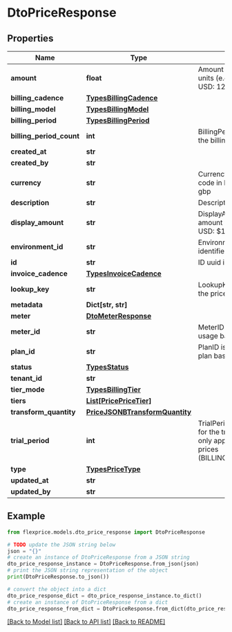 # DtoPriceResponse


## Properties

Name | Type | Description | Notes
------------ | ------------- | ------------- | -------------
**amount** | **float** | Amount stored in main currency units (e.g., dollars, not cents) For USD: 12.50 means $12.50 | [optional] 
**billing_cadence** | [**TypesBillingCadence**](TypesBillingCadence.md) |  | [optional] 
**billing_model** | [**TypesBillingModel**](TypesBillingModel.md) |  | [optional] 
**billing_period** | [**TypesBillingPeriod**](TypesBillingPeriod.md) |  | [optional] 
**billing_period_count** | **int** | BillingPeriodCount is the count of the billing period ex 1, 3, 6, 12 | [optional] 
**created_at** | **str** |  | [optional] 
**created_by** | **str** |  | [optional] 
**currency** | **str** | Currency 3 digit ISO currency code in lowercase ex usd, eur, gbp | [optional] 
**description** | **str** | Description of the price | [optional] 
**display_amount** | **str** | DisplayAmount is the formatted amount with currency symbol For USD: $12.50 | [optional] 
**environment_id** | **str** | EnvironmentID is the environment identifier for the price | [optional] 
**id** | **str** | ID uuid identifier for the price | [optional] 
**invoice_cadence** | [**TypesInvoiceCadence**](TypesInvoiceCadence.md) |  | [optional] 
**lookup_key** | **str** | LookupKey used for looking up the price in the database | [optional] 
**metadata** | **Dict[str, str]** |  | [optional] 
**meter** | [**DtoMeterResponse**](DtoMeterResponse.md) |  | [optional] 
**meter_id** | **str** | MeterID is the id of the meter for usage based pricing | [optional] 
**plan_id** | **str** | PlanID is the id of the plan for plan based pricing | [optional] 
**status** | [**TypesStatus**](TypesStatus.md) |  | [optional] 
**tenant_id** | **str** |  | [optional] 
**tier_mode** | [**TypesBillingTier**](TypesBillingTier.md) |  | [optional] 
**tiers** | [**List[PricePriceTier]**](PricePriceTier.md) |  | [optional] 
**transform_quantity** | [**PriceJSONBTransformQuantity**](PriceJSONBTransformQuantity.md) |  | [optional] 
**trial_period** | **int** | TrialPeriod is the number of days for the trial period Note: This is only applicable for recurring prices (BILLING_CADENCE_RECURRING) | [optional] 
**type** | [**TypesPriceType**](TypesPriceType.md) |  | [optional] 
**updated_at** | **str** |  | [optional] 
**updated_by** | **str** |  | [optional] 

## Example

```python
from flexprice.models.dto_price_response import DtoPriceResponse

# TODO update the JSON string below
json = "{}"
# create an instance of DtoPriceResponse from a JSON string
dto_price_response_instance = DtoPriceResponse.from_json(json)
# print the JSON string representation of the object
print(DtoPriceResponse.to_json())

# convert the object into a dict
dto_price_response_dict = dto_price_response_instance.to_dict()
# create an instance of DtoPriceResponse from a dict
dto_price_response_from_dict = DtoPriceResponse.from_dict(dto_price_response_dict)
```
[[Back to Model list]](../README.md#documentation-for-models) [[Back to API list]](../README.md#documentation-for-api-endpoints) [[Back to README]](../README.md)


